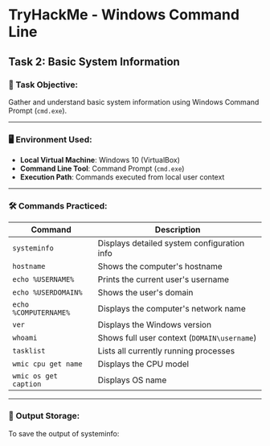 # TryHackMe - Windows Command Line  
## Task 2: Basic System Information

### 📘 Task Objective:
Gather and understand basic system information using Windows Command Prompt (`cmd.exe`).

---

### 🖥️ Environment Used:
- **Local Virtual Machine**: Windows 10 (VirtualBox)
- **Command Line Tool**: Command Prompt (`cmd.exe`)
- **Execution Path**: Commands executed from local user context

---

### 🛠️ Commands Practiced:

| Command                                | Description                                     |
|----------------------------------------|-------------------------------------------------|
| `systeminfo`                           | Displays detailed system configuration info     |
| `hostname`                             | Shows the computer's hostname                   |
| `echo %USERNAME%`                      | Prints the current user's username              |
| `echo %USERDOMAIN%`                    | Shows the user's domain                         |
| `echo %COMPUTERNAME%`                  | Displays the computer's network name            |
| `ver`                                  | Displays the Windows version                    |
| `whoami`                               | Shows full user context (`DOMAIN\username`)     |
| `tasklist`                             | Lists all currently running processes           |
| `wmic cpu get name`                    | Displays the CPU model                          |
| `wmic os get caption`                  | Displays OS name                                |

---

### 📂 Output Storage:

To save the output of systeminfo:

```cmd

